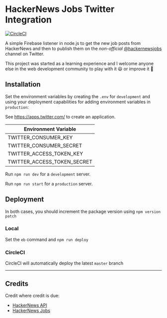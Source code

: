# HackerNews Jobs Twitter Integration

[![CircleCI](https://circleci.com/gh/crazybusycom/hackernews-jobs-twitter.svg?style=svg)](https://circleci.com/gh/crazybusycom/hackernews-jobs-twitter)

A simple Firebase listener in node.js to get the new job posts from HackerNews and then to publish them on the *non-official*  [@hackernewsjobs](https://twitter.com/hackernewsjobs) channel on Twitter.

This project was started as a learning experience and I welcome anyone else in the web development community to play with it :smiley: or improve it  :rocket:

## Installation

Set the environment variables by creating the `.env` for `development` and using your deployment capabilities for adding environment variables in `production`:

See https://apps.twitter.com/ to create an application.

| Environment Variable |
| --- |
| TWITTER_CONSUMER_KEY |
| TWITTER_CONSUMER_SECRET |
| TWITTER_ACCESS_TOKEN_KEY |
| TWITTER_ACCESS_TOKEN_SECRET |

Run `npm run dev` for a `development` server.

Run `npm run start` for a `production` server.

## Deployment

In both cases, you should increment the package version using `npm version patch`

### Local

Set the `eb` command and `npm run deploy`

### CircleCI

CircleCI will automatically deploy the latest `master` branch

---

## Credits

Credit where credit is due:
* [HackerNews API](https://github.com/HackerNews/API)
* [HackerNews Jobs](https://news.ycombinator.com/jobs)

